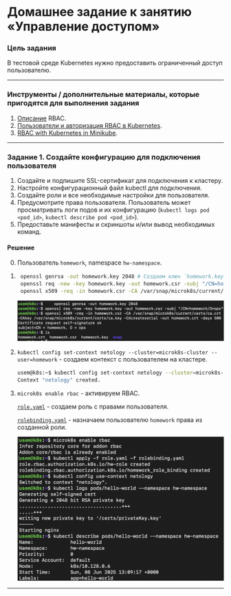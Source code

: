 # Домашнее задание к занятию «Управление доступом»

### Цель задания

В тестовой среде Kubernetes нужно предоставить ограниченный доступ пользователю.

-----

### Инструменты / дополнительные материалы, которые пригодятся для выполнения задания

1. [Описание](https://kubernetes.io/docs/reference/access-authn-authz/rbac/) RBAC.
2. [Пользователи и авторизация RBAC в Kubernetes](https://habr.com/ru/company/flant/blog/470503/).
3. [RBAC with Kubernetes in Minikube](https://medium.com/@HoussemDellai/rbac-with-kubernetes-in-minikube-4deed658ea7b).

------

### Задание 1. Создайте конфигурацию для подключения пользователя

1. Создайте и подпишите SSL-сертификат для подключения к кластеру.
2. Настройте конфигурационный файл kubectl для подключения.
3. Создайте роли и все необходимые настройки для пользователя.
4. Предусмотрите права пользователя. Пользователь может просматривать логи подов и их конфигурацию (`kubectl logs pod <pod_id>`, `kubectl describe pod <pod_id>`).
5. Предоставьте манифесты и скриншоты и/или вывод необходимых команд.


#### Решение

0. Пользователь `homework`, namespace `hw-namespace`.
1. ``` sh
    openssl genrsa -out homework.key 2048 # Создаем ключ `homework.key`
    openssl req -new -key homework.key -out homework.csr -subj "/CN=homework/O=ops" # Создаем запрос сертификата `homework.csr`
    openssl x509 -req -in homework.csr -CA /var/snap/microk8s/current/certs/ca.crt -CAkey /var/snap/microk8s/current/certs/ca.key -CAcreateserial -out homework.crt -days 500 # создаем самоподписанный сертификат `homework.crt`
    ```
    ![certs](./images/1.png)
2. `kubectl config set-context netology --cluster=microk8s-cluster --user=homework` - создаем контекст с пользователем на кластере.
    ``` sh
    usem@k8s:~$ kubectl config set-context netology --cluster=microk8s-cluster --user=homework
    Context "netology" created.
    ```
3. `microk8s enable rbac` - активируем RBAC.

    [`role.yaml`](role.yaml) - создаем роль с правами пользователя.

    [`rolebinding.yaml`](./rolebinding.yaml) - назначаем пользователю `homework` права из созданной роли.
    
    ![2](./images/2.png)

------

